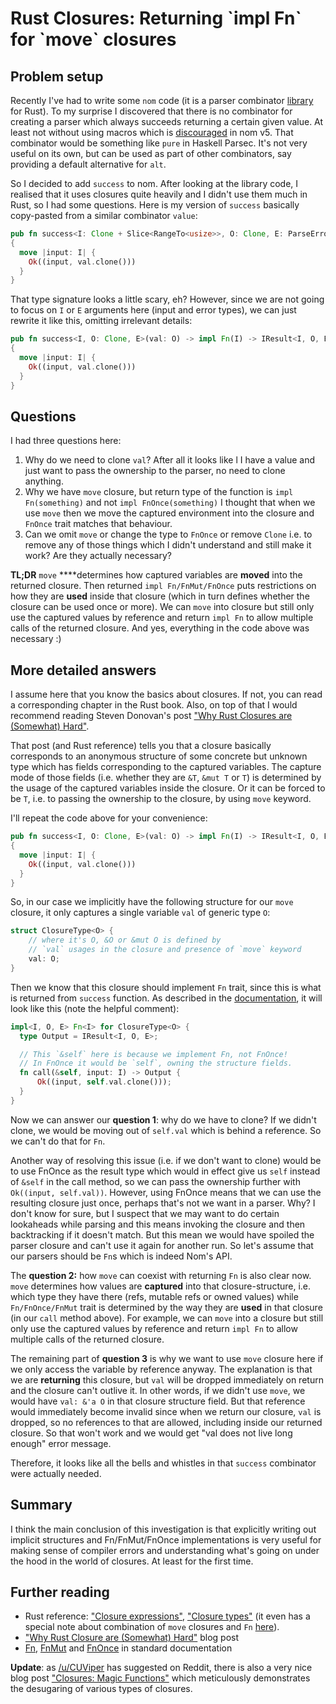 # Rust Closures: Returning \`impl Fn\` for \`move\` closures

## Problem setup

Recently I've had to write some `nom` code \(it is a parser combinator [library](https://docs.rs/nom/5.1.1/nom/) for Rust\). To my surprise I discovered that there is no combinator for creating a parser which always succeeds returning a certain given value. At least not without using macros which is [discouraged](https://github.com/Geal/nom/blob/master/doc/upgrading_to_nom_5.md#from-macros-to-functions) in nom v5. That combinator would be something like `pure` in Haskell Parsec. It's not very useful on its own, but can be used as part of other combinators, say providing a default alternative for `alt`.

So I decided to add `success` to nom. After looking at the library code, I realised that it uses closures quite heavily and I didn't use them much in Rust, so I had some questions. Here is my version of `success` basically copy-pasted from a similar combinator `value`:

```rust
pub fn success<I: Clone + Slice<RangeTo<usize>>, O: Clone, E: ParseError<I>>(val: O) -> impl Fn(I) -> IResult<I, O, E>
{
  move |input: I| {
    Ok((input, val.clone()))
  }
}
```

That type signature looks a little scary, eh? However, since we are not going to focus on `I` or `E` arguments here \(input and error types\), we can just rewrite it like this, omitting irrelevant details:

```rust
pub fn success<I, O: Clone, E>(val: O) -> impl Fn(I) -> IResult<I, O, E>
{
  move |input: I| {
    Ok((input, val.clone()))
  }
}
```

## Questions

I had three questions here:

1. Why do we need to clone `val`? After all it looks like l I have a value and just want to pass the ownership to the parser, no need to clone anything.
2. Why we have `move` closure, but return type of the function is `impl Fn(something)` and not `impl FnOnce(something)` I thought that when we use `move` then we move the captured environment into the closure and `FnOnce` trait matches that behaviour.
3. Can we omit `move` or change the type to `FnOnce` or remove `Clone` i.e. to remove any of those things which I didn't understand and still make it work? Are they actually necessary?

**TL;DR** `move` ****determines how captured variables are **moved** into the returned closure. Then returned `impl Fn/FnMut/FnOnce` puts restrictions on how they are **used** inside that closure \(which in turn defines whether the closure can be used once or more\). We can `move` into closure but still only use the captured values by reference and return `impl Fn` to allow multiple calls of the returned closure. And yes, everything in the code above was necessary :\)

## More detailed answers

I assume here that you know the basics about closures. If not, you can read a corresponding chapter in the Rust book. Also, on top of that I would recommend reading Steven Donovan's post ["Why Rust Closures are \(Somewhat\) Hard"](https://stevedonovan.github.io/rustifications/2018/08/18/rust-closures-are-hard.html). 

That post \(and Rust reference\) tells you that a closure basically corresponds to an anonymous structure of some concrete but unknown type which has fields corresponding to the captured variables. The capture mode of those fields \(i.e. whether they are `&T`, `&mut T` or `T`\) is determined by the usage of the captured variables inside the closure. Or it can be forced to be `T`, i.e. to passing the ownership to the closure, by using `move` keyword.

I'll repeat the code above for your convenience:

```rust
pub fn success<I, O: Clone, E>(val: O) -> impl Fn(I) -> IResult<I, O, E>
{
  move |input: I| {
    Ok((input, val.clone()))
  }
}
```

So, in our case we implicitly have the following structure for our `move` closure, it only captures a single variable `val` of generic type `O`:

```rust
struct ClosureType<O> {
    // where it's O, &O or &mut O is defined by 
    // `val` usages in the closure and presence of `move` keyword 
    val: O; 
}
```

Then we know that this closure should implement `Fn` trait, since this is what is returned from `success` function. As described in the [documentation](https://doc.rust-lang.org/std/ops/trait.Fn.html), it will look like this \(note the helpful comment\):

```rust
impl<I, O, E> Fn<I> for ClosureType<O> {
  type Output = IResult<I, O, E>;

  // This `&self` here is because we implement Fn, not FnOnce!
  // In FnOnce it would be `self`, owning the structure fields.
  fn call(&self, input: I) -> Output {    
      Ok((input, self.val.clone()));
  }
}
```

Now we can answer our **question 1**: why do we have to clone? If we didn't clone, we would be moving out of `self.val` which is behind a reference. So we can't do that for `Fn`. 

Another way of resolving this issue \(i.e. if we don't want to clone\) would be to use FnOnce as the result type which would in effect give us `self` instead of `&self` in the call method, so we can pass the ownership further with `Ok((input, self.val))`. However, using FnOnce means that we can use the resulting closure just once, perhaps that's not we want in a parser. Why? I don't know for sure, but I suspect that we may want to do certain lookaheads while parsing and this means invoking the closure and then backtracking if it doesn't match. But this mean we would have spoiled the parser closure and can't use it again for another run. So let's assume that our parsers should be `Fn`s which is indeed Nom's API.

The **question 2:** how `move` can coexist with returning `Fn` is also clear now. `move` determines how values are **captured** into that closure-structure, i.e. which type they have there \(refs, mutable refs or owned values\) while `Fn/FnOnce/FnMut` trait is determined by the way they are **used** in that closure \(in our `call` method above\). For example, we can `move` into a closure but still only use the captured values by reference and return `impl Fn` to allow multiple calls of the returned closure.

The remaining part of **question 3** is why we want to use `move` closure here if we only access the variable by reference anyway. The explanation is that we are **returning** this closure, but `val` will be dropped immediately on return and the closure can't outlive it. In other words, if we didn't use `move`, we would have `val: &'a O` in that closure structure field. But that reference would immediately become invalid since when we return our closure, `val` is dropped, so no references to that are allowed, including inside our returned closure. So that won't work and we would get "val does not live long enough" error message.

Therefore, it looks like all the bells and whistles in that `success` combinator were actually needed.

## Summary

I think the main conclusion of this investigation is that explicitly writing out implicit structures and Fn/FnMut/FnOnce implementations is very useful for making sense of compiler errors and understanding what's going on under the hood in the world of closures. At least for the first time.

## Further reading

* Rust reference: ["Closure expressions"](https://doc.rust-lang.org/stable/reference/expressions/closure-expr.html), ["Closure types"](https://doc.rust-lang.org/stable/reference/types/closure.html) \(it even has a special note about combination of `move` closures and `Fn` [here](https://doc.rust-lang.org/stable/reference/types/closure.html#call-traits-and-coercions)\).
* ["Why Rust Closure are \(Somewhat\) Hard"](https://stevedonovan.github.io/rustifications/2018/08/18/rust-closures-are-hard.html) blog post
* [Fn](https://doc.rust-lang.org/std/ops/trait.Fn.html), [FnMut](https://doc.rust-lang.org/std/ops/trait.FnMut.html) and [FnOnce](https://doc.rust-lang.org/std/ops/trait.FnOnce.html) in standard documentation

**Update**: as [/u/CUViper](https://www.reddit.com/user/CUViper/) has suggested on Reddit, there is also a very nice blog post ["Closures: Magic Functions"](https://rustyyato.github.io/rust/syntactic/sugar/2019/01/17/Closures-Magic-Functions.html) which meticulously demonstrates the desugaring of various types of closures.

